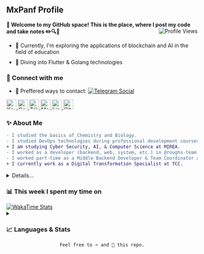<!-- <a href="https://keybase.io/mxpanf" target="_blank" rel="noopener">
  <img alt="Profile Cover" src="./.github/assets/README.png" />
</a> -->

<h2>MxPanf Profile</h2>

<div name="">
  <b>👋 Welcome to my GitHub space! This is the place, where I post my code and take notes ✏️🔍📁</b>
  <img alt="Profile Views" align="right" src="https://komarev.com/ghpvc/?username=mxpanf&color=003153" />
</div>


<ul>
    <li style="margin-bottom: 10px;">🔭 Currently, I'm exploring the applications of blockchain and AI in the field of education</li>
    <li style="margin-bottom: 10px;">🌱 Diving into Flutter & Golang technologies</li>
</ul>

<div name="connect">
    <h3>🔗&nbsp;Connect with me</h3>
    <ul>
        <!-- <li style="margin-bottom: 10px;">✨ Visit my Dev.to blog</li> -->
        <li style="margin-bottom: 10px;">
            💬 Preffered ways to contact:
                <a href="https://t.me/mxpanf" target="_blank" rel="noopener">
                    <img alt="Telegram Social"
                         src="https://img.shields.io/badge/-Telegram-n?style=social&logo=telegram">
                </a> <!-- & 
                <a href="https://t.me/mxpanf" target="_blank" rel="noopener">
                    <img alt="Element Social"
                         src="https://img.shields.io/badge/-Element-n?style=social&logo=element">
                </a> -->
        </li>
    </ul>
    <div name="socials">
        <a href="https://keybase.io/mxpanf" target="_blank" rel="noopener">
            <img alt="Keybase: @mxpanf" style="height:26px;" src="https://img.shields.io/badge/Keybase-33A0FF.svg?logo=keybase&logoColor=white">
        </a>
        <a href="https://profile.codersrank.io/user/mxpanf/" target="_blank" rel="noopener">
            <img alt="CodersRank: /user/mxpanf" style="height:26px;"
                 src="https://img.shields.io/badge/CodersRank-67A4AC.svg?logo=codersrank&logoColor=white">
        </a>
        <a href="https://t.me/mxpanf" target="_blank" rel="noopener">
            <img alt="Telegram: @mxpanf" style="height:26px;" 
                 src="https://img.shields.io/badge/Telegram-26A5E4.svg?logo=telegram&logoColor=white">
        </a>
        <a href="mailto:mxpanf@proton.me" target="_blank" rel="noopener">
            <img alt="Mail: mxpanf@proton.me" style="height:26px;" 
                 src="https://img.shields.io/badge/Proton%20Mail-6D4AFF.svg?logo=protonmail&logoColor=white">
        </a>
        <a href="https://www.linkedin.com/in/mxpanf/" target="_blank" rel="noopener">
            <img alt="LinkedIn: /in/mxpanf" style="height:26px;" 
                 src="https://img.shields.io/badge/LinkedIn-0A66C2.svg?logo=linkedin&logoColor=white">
        </a>
        <!-- <a href="#" target="_blank" rel="noopener">
            <img alt="Element mxpanf" style="height:26px;" 
                 src="https://img.shields.io/badge/Element-0DBD8B.svg?logo=element&logoColor=white">
        </a>
        <a href="#" target="_blank" rel="noopener">
            <img alt="Facebook: mxpanf" style="height:26px;" 
                 src="https://img.shields.io/badge/Facebook-1877F2.svg?logo=facebook&logoColor=white">
        </a>
        <a href="#" target="_blank" rel="noopener">
            <img alt="Dev.to: /mxpanf" style="height:26px;" 
                 src="https://img.shields.io/badge/Dev_Blog-0A0A0A.svg?logo=dev.to&logoColor=white">
        </a>
        <a href="https://vmst.io/@mxpanf" target="_blank" rel="noopener">
            <img alt="Mastodon @mxpanf@vmst.io" style="height:26px;" 
                 src="https://img.shields.io/badge/Mastodon-6364FF.svg?logo=mastodon&logoColor=white">
        </a> -->
        <a href="https://gitlab.com/maksim-panfilov" target="_blank" rel="noopener">
            <img alt="GitLab: @maksim-panfilov" style="height:26px;" 
                 src="https://img.shields.io/badge/GitLab-FC6D26.svg?logo=gitlab&logoColor=white">
        </a>
    </div>
</div>

<h3>✨&nbsp;About Me</h3>

```diff
- I studied the basics of Chemistry and Biology.
- I studied DevOps technologies during professional development courses.
+ I am studying Cyber Security, AI, & Computer Science at MIREA.
- I worked as a developer (backend, web, system, etc.) in @roughs-team for fun.
- I worked part-time as a Middle Backend Developer & Team Coordinator at Media Forge.
+ I currently work as a Digital Transformation Specialist at TCC.
```

<details name="about">
    <summary>Details...</summary>
    <br/>
    <p>
        🧿 At 20 years old, I've worked as a Python backend developer. I've also explored DevOps concepts and learned about its tools and methods. I've gained experience with Docker, Kubernetes, CI/CD, and cloud platforms. I'm familiar with different databases and have managed data projects. Aside from my technical skills, I've led some teams and worked on project management, which has given me insights into team collaboration and leadership challenges.
    </p>
    <p>
        🚀 Blockchain, artificial intelligence, and data science aren't just areas of interest for me; they're domains where I actively invest my time and energy. I've dived into the intricacies of blockchain technology, understanding the nuances that drive decentralized systems. In the realm of artificial intelligence, I've worked to unravel the complexities behind machine learning algorithms and neural networks. With data science, it's not just about analyzing data sets for me; it's about comprehending the stories they tell and the patterns they reveal. As the tech landscape constantly evolves, I not only strive to keep pace but also to harness the latest advancements. My depth of understanding in these fields allows me to be a valuable contributor to any team, bringing insights that go beyond the surface.
    </p>
    <p>
        🔍 My pursuits extend beyond traditional development and research. Both blockchain technologies and AI have piqued my interest, and I recognize their immense potential in the education sector. Instead of solely focusing on NFTs, I delve into the broader capabilities of blockchain and decentralized systems. By grasping the inherent properties of these technologies, I'm investigating how to weave them effectively into educational frameworks, with the goal of enhancing and modernizing the learning journey for students. Whether it's to verify digital certificates, design decentralized educational platforms, or harness AI for personalized learning experiences, I am dedicated to amalgamating cutting-edge technologies with contemporary educational practices. This blend of academia and tech innovation shapes the distinctive character of the projects I embark on.
    </p>
</details>

<div name="wakatime">
    <h3>📊&nbsp;This week I spent my time on</h3>
    <a href="https://wakatime.com/@mxpanf" target="_blank" rel="noopener">
        <img alt="WakaTime Stats"
             src="https://github-readme-stats-taupe-two.vercel.app/api/wakatime?username=mxpanf&hide_title=true&hide_border=true&langs_count=5&theme=transparent">
    </a>
</div>



<!-- <details>
    <summary><h3>🛠️&nbsp;Tech&nbsp;stack&nbsp;and&nbsp;Tools</h3></summary>
    <br/>
    <code>Coming soon...</code>
</details> -->

<details name="stats">
    <summary><h3>📈&nbsp;Languages&nbsp;&&nbsp;Stats</h3></summary>
    <br/>
    <div name="codersrank stats">
        <h4>Code coverage</h4>
        <img src="https://cr-skills-chart-widget.azurewebsites.net/api/api?username=mxpanf">
    </div>
    <div name="gh_stats">
        <h4>GitHub Stats</h4>
        <picture name="github stats">
            <source
                srcset="https://github-readme-stats.vercel.app/api?username=mxpanf&show_icons=true&theme=dark"
                media="(prefers-color-scheme: dark)"
            />
            <source
                srcset="https://github-readme-stats.vercel.app/api?username=mxpanf&show_icons=true&theme=default"
                media="(prefers-color-scheme: light), (prefers-color-scheme: no-preference)"
            />
            <img alt="github stats" height=200 align="center"
                 src="https://github-readme-stats.vercel.app/api?username=mxpanf&show_icons=true" />
        </picture>
        <picture name="top langs stats">
            <source
                srcset="https://github-readme-stats.vercel.app/api/top-langs/?username=mxpanf&langs_count=8&layout=donut&theme=dark"
                media="(prefers-color-scheme: dark)"
            />
            <source
                srcset="https://github-readme-stats.vercel.app/api/top-langs/?username=mxpanf&langs_count=8&layout=donut&theme=default"
                media="(prefers-color-scheme: light), (prefers-color-scheme: no-preference)"
            />
            <img alt="top langs stats" height=200 align="center"
                 src="https://github-readme-stats.vercel.app/api/top-langs/?username=mxpanf&langs_count=8&layout=donut">
        </picture>
    </div>
</details>

<div align="center">
  <code>Feel free to ⭐ and 🍴 this repo.</code>
</div>
